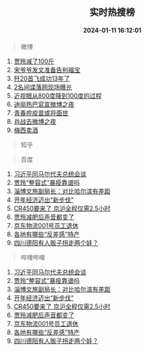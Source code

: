 <div align="center"><h2>实时热搜榜</h2><h4>2024-01-11 16:12:01</h4></div>

> 微博  

1. [贾玲减了100斤](https://s.weibo.com/weibo?q=%E8%B4%BE%E7%8E%B2%E5%87%8F%E4%BA%86100%E6%96%A4&t=31&band_rank=1&Refer=top)<br />
2. [宋爷爷发文准备告别福宝](https://s.weibo.com/weibo?q=%23%E5%AE%8B%E7%88%B7%E7%88%B7%E5%8F%91%E6%96%87%E5%87%86%E5%A4%87%E5%91%8A%E5%88%AB%E7%A6%8F%E5%AE%9D%23&t=31&band_rank=2&Refer=top)<br />
3. [歼20首飞成功13年了](https://s.weibo.com/weibo?q=%23%E6%AD%BC20%E9%A6%96%E9%A3%9E%E6%88%90%E5%8A%9F13%E5%B9%B4%E4%BA%86%23&t=31&band_rank=3&Refer=top)<br />
4. [2名间谍落网现场曝光](https://s.weibo.com/weibo?q=%232%E5%90%8D%E9%97%B4%E8%B0%8D%E8%90%BD%E7%BD%91%E7%8E%B0%E5%9C%BA%E6%9B%9D%E5%85%89%23&t=31&band_rank=4&Refer=top)<br />
5. [近视眼从800度降到100度的过程](https://s.weibo.com/weibo?q=%E8%BF%91%E8%A7%86%E7%9C%BC%E4%BB%8E800%E5%BA%A6%E9%99%8D%E5%88%B0100%E5%BA%A6%E7%9A%84%E8%BF%87%E7%A8%8B&t=31&band_rank=5&Refer=top)<br />
6. [迪丽热巴官宣微博之夜](https://s.weibo.com/weibo?q=%E8%BF%AA%E4%B8%BD%E7%83%AD%E5%B7%B4%E5%AE%98%E5%AE%A3%E5%BE%AE%E5%8D%9A%E4%B9%8B%E5%A4%9C&t=31&band_rank=6&Refer=top)<br />
7. [青春痘疫苗或将面世](https://s.weibo.com/weibo?q=%23%E9%9D%92%E6%98%A5%E7%97%98%E7%96%AB%E8%8B%97%E6%88%96%E5%B0%86%E9%9D%A2%E4%B8%96%23&t=31&band_rank=7&Refer=top)<br />
8. [肖战去微博之夜](https://s.weibo.com/weibo?q=%23%E8%82%96%E6%88%98%E5%8E%BB%E5%BE%AE%E5%8D%9A%E4%B9%8B%E5%A4%9C%23&t=31&band_rank=8&Refer=top)<br />
9. [梅西卖酒](https://s.weibo.com/weibo?q=%23%E6%A2%85%E8%A5%BF%E5%8D%96%E9%85%92%23&t=31&band_rank=9&Refer=top)<br />

> 知乎  


> 百度  

1. [习近平同马尔代夫总统会谈](https://www.baidu.com/s?wd=%E4%B9%A0%E8%BF%91%E5%B9%B3%E5%90%8C%E9%A9%AC%E5%B0%94%E4%BB%A3%E5%A4%AB%E6%80%BB%E7%BB%9F%E4%BC%9A%E8%B0%88&sa=fyb_news&rsv_dl=fyb_news)<br />
2. [贾玲“整容式”暴瘦靠谱吗](https://www.baidu.com/s?wd=%E8%B4%BE%E7%8E%B2%E2%80%9C%E6%95%B4%E5%AE%B9%E5%BC%8F%E2%80%9D%E6%9A%B4%E7%98%A6%E9%9D%A0%E8%B0%B1%E5%90%97&sa=fyb_news&rsv_dl=fyb_news)<br />
3. [淄博文旅副局长：对比哈尔滨有差距](https://www.baidu.com/s?wd=%E6%B7%84%E5%8D%9A%E6%96%87%E6%97%85%E5%89%AF%E5%B1%80%E9%95%BF%EF%BC%9A%E5%AF%B9%E6%AF%94%E5%93%88%E5%B0%94%E6%BB%A8%E6%9C%89%E5%B7%AE%E8%B7%9D&sa=fyb_news&rsv_dl=fyb_news)<br />
4. [开年经济迈出“新步伐”](https://www.baidu.com/s?wd=%E5%BC%80%E5%B9%B4%E7%BB%8F%E6%B5%8E%E8%BF%88%E5%87%BA%E2%80%9C%E6%96%B0%E6%AD%A5%E4%BC%90%E2%80%9D&sa=fyb_news&rsv_dl=fyb_news)<br />
5. [CR450要来了 京沪全程仅需2.5小时](https://www.baidu.com/s?wd=CR450%E8%A6%81%E6%9D%A5%E4%BA%86+%E4%BA%AC%E6%B2%AA%E5%85%A8%E7%A8%8B%E4%BB%85%E9%9C%802.5%E5%B0%8F%E6%97%B6&sa=fyb_news&rsv_dl=fyb_news)<br />
6. [贾玲减肥后声音都变了](https://www.baidu.com/s?wd=%E8%B4%BE%E7%8E%B2%E5%87%8F%E8%82%A5%E5%90%8E%E5%A3%B0%E9%9F%B3%E9%83%BD%E5%8F%98%E4%BA%86&sa=fyb_news&rsv_dl=fyb_news)<br />
7. [京东物流001号员工退休](https://www.baidu.com/s?wd=%E4%BA%AC%E4%B8%9C%E7%89%A9%E6%B5%81001%E5%8F%B7%E5%91%98%E5%B7%A5%E9%80%80%E4%BC%91&sa=fyb_news&rsv_dl=fyb_news)<br />
8. [各地有哪些“反差感”特产](https://www.baidu.com/s?wd=%E5%90%84%E5%9C%B0%E6%9C%89%E5%93%AA%E4%BA%9B%E2%80%9C%E5%8F%8D%E5%B7%AE%E6%84%9F%E2%80%9D%E7%89%B9%E4%BA%A7&sa=fyb_news&rsv_dl=fyb_news)<br />
9. [四川德阳有人贩子拐走两个娃？](https://www.baidu.com/s?wd=%E5%9B%9B%E5%B7%9D%E5%BE%B7%E9%98%B3%E6%9C%89%E4%BA%BA%E8%B4%A9%E5%AD%90%E6%8B%90%E8%B5%B0%E4%B8%A4%E4%B8%AA%E5%A8%83%EF%BC%9F&sa=fyb_news&rsv_dl=fyb_news)<br />

> 哔哩哔哩  

1. [习近平同马尔代夫总统会谈](https://www.baidu.com/s?wd=%E4%B9%A0%E8%BF%91%E5%B9%B3%E5%90%8C%E9%A9%AC%E5%B0%94%E4%BB%A3%E5%A4%AB%E6%80%BB%E7%BB%9F%E4%BC%9A%E8%B0%88&sa=fyb_news&rsv_dl=fyb_news)<br />
2. [贾玲“整容式”暴瘦靠谱吗](https://www.baidu.com/s?wd=%E8%B4%BE%E7%8E%B2%E2%80%9C%E6%95%B4%E5%AE%B9%E5%BC%8F%E2%80%9D%E6%9A%B4%E7%98%A6%E9%9D%A0%E8%B0%B1%E5%90%97&sa=fyb_news&rsv_dl=fyb_news)<br />
3. [淄博文旅副局长：对比哈尔滨有差距](https://www.baidu.com/s?wd=%E6%B7%84%E5%8D%9A%E6%96%87%E6%97%85%E5%89%AF%E5%B1%80%E9%95%BF%EF%BC%9A%E5%AF%B9%E6%AF%94%E5%93%88%E5%B0%94%E6%BB%A8%E6%9C%89%E5%B7%AE%E8%B7%9D&sa=fyb_news&rsv_dl=fyb_news)<br />
4. [开年经济迈出“新步伐”](https://www.baidu.com/s?wd=%E5%BC%80%E5%B9%B4%E7%BB%8F%E6%B5%8E%E8%BF%88%E5%87%BA%E2%80%9C%E6%96%B0%E6%AD%A5%E4%BC%90%E2%80%9D&sa=fyb_news&rsv_dl=fyb_news)<br />
5. [CR450要来了 京沪全程仅需2.5小时](https://www.baidu.com/s?wd=CR450%E8%A6%81%E6%9D%A5%E4%BA%86+%E4%BA%AC%E6%B2%AA%E5%85%A8%E7%A8%8B%E4%BB%85%E9%9C%802.5%E5%B0%8F%E6%97%B6&sa=fyb_news&rsv_dl=fyb_news)<br />
6. [贾玲减肥后声音都变了](https://www.baidu.com/s?wd=%E8%B4%BE%E7%8E%B2%E5%87%8F%E8%82%A5%E5%90%8E%E5%A3%B0%E9%9F%B3%E9%83%BD%E5%8F%98%E4%BA%86&sa=fyb_news&rsv_dl=fyb_news)<br />
7. [京东物流001号员工退休](https://www.baidu.com/s?wd=%E4%BA%AC%E4%B8%9C%E7%89%A9%E6%B5%81001%E5%8F%B7%E5%91%98%E5%B7%A5%E9%80%80%E4%BC%91&sa=fyb_news&rsv_dl=fyb_news)<br />
8. [各地有哪些“反差感”特产](https://www.baidu.com/s?wd=%E5%90%84%E5%9C%B0%E6%9C%89%E5%93%AA%E4%BA%9B%E2%80%9C%E5%8F%8D%E5%B7%AE%E6%84%9F%E2%80%9D%E7%89%B9%E4%BA%A7&sa=fyb_news&rsv_dl=fyb_news)<br />
9. [四川德阳有人贩子拐走两个娃？](https://www.baidu.com/s?wd=%E5%9B%9B%E5%B7%9D%E5%BE%B7%E9%98%B3%E6%9C%89%E4%BA%BA%E8%B4%A9%E5%AD%90%E6%8B%90%E8%B5%B0%E4%B8%A4%E4%B8%AA%E5%A8%83%EF%BC%9F&sa=fyb_news&rsv_dl=fyb_news)<br />
